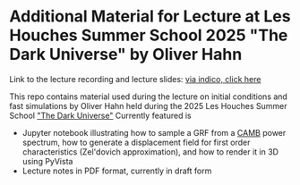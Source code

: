 # Additional Material for Lecture at Les Houches Summer School 2025 "The Dark Universe" by Oliver Hahn
Link to the lecture recording and lecture slides: [via indico, click here](https://indico.iap.fr/event/25/contributions/227/)

This repo contains material used during the lecture on initial conditions and fast simulations by Oliver Hahn held during the 2025 Les Houches Summer School ["The Dark Universe"](https://indico.iap.fr/event/25/)
Currently featured is
* Jupyter notebook illustrating how to sample a GRF from a [CAMB](https://camb.readthedocs.io/en/latest/) power spectrum, how to generate a displacement field for first order characteristics (Zel'dovich approximation), and how to render it in 3D using PyVista
* Lecture notes in PDF format, currently in draft form
